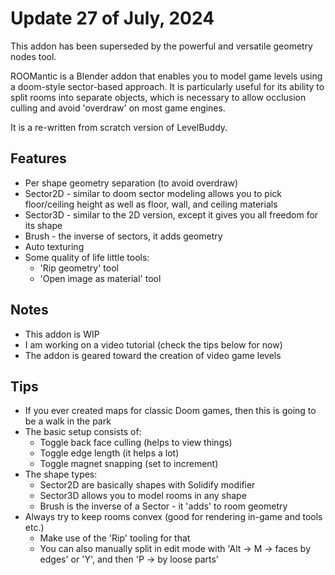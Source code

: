 # Update 27 of July, 2024
This addon has been superseded by the powerful and versatile geometry nodes tool.

ROOMantic is a Blender addon that enables you to model game levels using a doom-style sector-based approach. It is particularly useful for its ability to split rooms into separate objects, which is necessary to allow occlusion culling and avoid 'overdraw' on most game engines.

It is a re-written from scratch version of LevelBuddy.

## Features
- Per shape geometry separation (to avoid overdraw)
- Sector2D - similar to doom sector modeling allows you to pick floor/ceiling height as well as floor, wall, and ceiling materials
- Sector3D - similar to the 2D version, except it gives you all freedom for its shape
- Brush - the inverse of sectors, it adds geometry
- Auto texturing
- Some quality of life little tools:
    - 'Rip geometry' tool
    - 'Open image as material' tool

## Notes
- This addon is WIP
- I am working on a video tutorial (check the tips below for now)
- The addon is geared toward the creation of video game levels

## Tips
- If you ever created maps for classic Doom games, then this is going to be a walk in the park
- The basic setup consists of:
    - Toggle back face culling (helps to view things)
    - Toggle edge length (it helps a lot)
    - Toggle magnet snapping (set to increment)
- The shape types:
    - Sector2D are basically shapes with Solidify modifier
    - Sector3D allows you to model rooms in any shape
    - Brush is the inverse of a Sector - it 'adds' to room geometry
- Always try to keep rooms convex (good for rendering in-game and tools etc.)
    - Make use of the 'Rip' tooling for that
    - You can also manually split in edit mode with 'Alt -> M -> faces by edges' or 'Y', and then 'P -> by loose parts'
